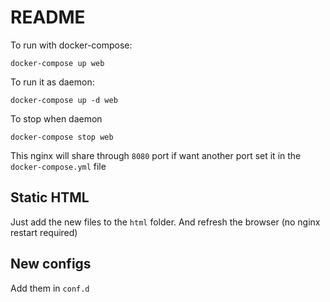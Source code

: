 # README

To run with docker-compose:

`docker-compose up web`

To run it as daemon:

`docker-compose up -d web`

To stop when daemon

`docker-compose stop web`


This nginx will share through `8080` port if want another port set it in the `docker-compose.yml` file

## Static HTML

Just add the new files to the `html` folder. And refresh the browser (no nginx restart required)

## New configs

Add them in `conf.d`
